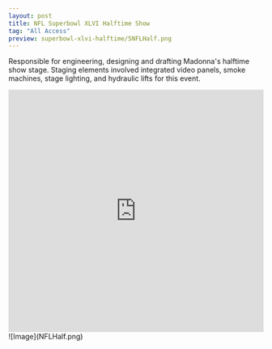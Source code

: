 ```yaml
---
layout: post
title: NFL Superbowl XLVI Halftime Show
tag: "All Access"
preview: superbowl-xlvi-halftime/5NFLHalf.png
---
```

Responsible for engineering, designing and drafting Madonna's halftime show stage. Staging elements involved integrated video panels, smoke machines, stage lighting, and hydraulic lifts for this event.

<iframe frameborder="0" scrolling="no" height="480" width="100%" src="https://www.youtube.com/watch?time_continue=34&v=xPIiaSnYV5E"></iframe>
![Image](NFLHalf.png)
